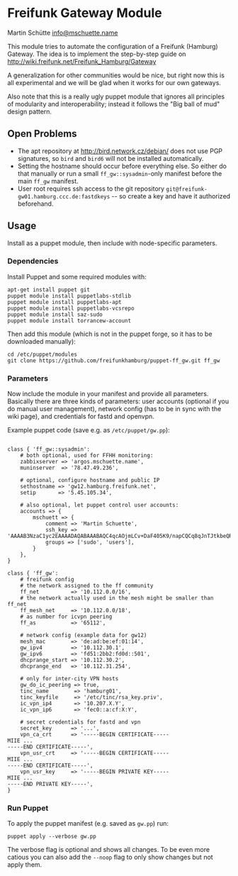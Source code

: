 # Freifunk Gateway Module

Martin Schütte <info@mschuette.name>

This module tries to automate the configuration of a Freifunk (Hamburg) Gateway.
The idea is to implement the step-by-step guide on http://wiki.freifunk.net/Freifunk_Hamburg/Gateway

A generalization for other communities would be nice, but right now this is all
experimental and we will be glad when it works for our own gateways.

Also note that this is a really ugly puppet module that ignores all principles
of modularity and interoperability; instead it follows the "Big ball of mud"
design pattern.

## Open Problems

* The apt repository at http://bird.network.cz/debian/ does not use PGP
  signatures, so `bird` and `bird6` will not be installed automatically.
* Setting the hostname should occur before everything else. So either
  do that manually or run a small `ff_gw::sysadmin`-only manifest before the
  main `ff_gw` manifest.
* User root requires ssh access to the git repository
  `git@freifunk-gw01.hamburg.ccc.de:fastdkeys` --
  so create a key and have it authorized beforehand.

## Usage

Install as a puppet module, then include with node-specific parameters.

### Dependencies

Install Puppet and some required modules with:

```
apt-get install puppet git
puppet module install puppetlabs-stdlib
puppet module install puppetlabs-apt
puppet module install puppetlabs-vcsrepo
puppet module install saz-sudo
puppet module install torrancew-account
```

Then add this module (which is not in the puppet forge, so it has to be
downloaded manually):

```
cd /etc/puppet/modules
git clone https://github.com/freifunkhamburg/puppet-ff_gw.git ff_gw
```

### Parameters

Now include the module in your manifest and provide all parameters.
Basically there are three kinds of parameters: user accounts (optional if you
do manual user management), network config (has to be in sync with the wiki
page), and credentials for fastd and openvpn.


Example puppet code (save e.g. as `/etc/puppet/gw.pp`):

```

class { 'ff_gw::sysadmin':
    # both optional, used for FFHH monitoring:
    zabbixserver => 'argos.mschuette.name',
    muninserver  => '78.47.49.236',

    # optional, configure hostname and public IP
    sethostname => 'gw12.hamburg.freifunk.net',
    setip       => '5.45.105.34',

    # also optional, let puppet control user accounts:
    accounts => {
        mschuett => {
            comment => 'Martin Schuette',
            ssh_key => 'AAAAB3NzaC1yc2EAAAADAQABAAABAQC4qcAOjmLCv+DaF405K9/napCQCq8qJnTJtkbeQR+PGLHAR3kxXFh5rQXKp5n3IxEhZt4js7yin5EBmfCMv+CHYSndT4BGVDarjqIoM7RAKI8MyJUus0SOf5WsnAGamp97mCh8iWHg7v+emqYcF308FFkubKzFLdHjdLGZBCduClUvkyuuUc7vtkXZ3IkInXGkrN5hn388/lHsT1ewUva7j2fZmbVou8P2FHC4+azPInoyezwiIE6YrFKAyquDhuFRDir5QqlFaZpD6C8T+vEiqWRyqPxI7YVGBudh2oec5m99VTWkrPw7cOsC92ndLAgQ2MjxEeDhPh/Tgxly6flb',
            groups => ['sudo', 'users'],
        }
    },
}

class { 'ff_gw':
    # freifunk config
    # the network assigned to the ff community
    ff_net          => '10.112.0.0/16',
    # the network actually used in the mesh might be smaller than ff_net
    ff_mesh_net     => '10.112.0.0/18',
    # as number for icvpn peering
    ff_as           => '65112',

    # network config (example data for gw12)
    mesh_mac        => 'de:ad:be:ef:01:14',
    gw_ipv4         => '10.112.30.1',
    gw_ipv6         => 'fd51:2bb2:fd0d::501',
    dhcprange_start => '10.112.30.2',
    dhcprange_end   => '10.112.31.254',

    # only for inter-city VPN hosts
	gw_do_ic_peering => true,
	tinc_name        => 'hamburg01',
	tinc_keyfile     => '/etc/tinc/rsa_key.priv',
	ic_vpn_ip4       => '10.207.X.Y',
	ic_vpn_ip6       => 'fec0::a:cf:X:Y',

    # secret credentials for fastd and vpn
    secret_key      => '...',
    vpn_ca_crt      => '-----BEGIN CERTIFICATE-----
MIIE ...
-----END CERTIFICATE-----',
    vpn_usr_crt     => '-----BEGIN CERTIFICATE-----
MIIE ...
-----END CERTIFICATE-----',
    vpn_usr_key     => '-----BEGIN PRIVATE KEY-----
MIIE ...
-----END PRIVATE KEY-----',
}
```

### Run Puppet

To apply the puppet manifest (e.g. saved as `gw.pp`) run:

```
puppet apply --verbose gw.pp
```

The verbose flag is optional and shows all changes.
To be even more catious you can also add the `--noop` flag to only show changes
but not apply them.

